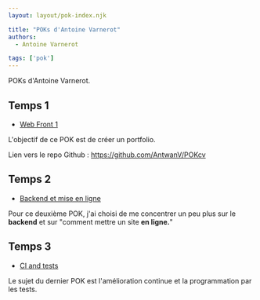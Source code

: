 ```yaml
---
layout: layout/pok-index.njk

title: "POKs d'Antoine Varnerot"
authors:
  - Antoine Varnerot

tags: ['pok']
---
```

<head>
  <link rel="stylesheet" href="./assets/style.css">
</head>

POKs d'Antoine Varnerot.

## Temps 1

- [Web Front 1](./temps-1/)

L'objectif de ce POK est de créer un portfolio.

Lien vers le repo Github : <https://github.com/AntwanV/POKcv>

## Temps 2

- [Backend et mise en ligne](./temps-2/)

Pour ce deuxième POK, j'ai choisi de me concentrer un peu plus sur le <strong>backend</strong> et sur "comment mettre un site <strong>en ligne.</strong>"

## Temps 3

- [CI and tests](./temps-3/)

Le sujet du dernier POK est l'amélioration continue et la programmation par les tests.
